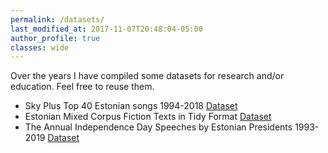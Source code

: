 ```yaml
---
permalink: /datasets/
last_modified_at: 2017-11-07T20:48:04-05:00
author_profile: true
classes: wide
---
```


Over the years I have compiled some datasets for research and/or education. Feel free to reuse them.

- Sky Plus Top 40 Estonian songs 1994-2018 [Dataset](https://github.com/peeter-t2/EestiTop40_laulus6nad)
- Estonian Mixed Corpus Fiction Texts in Tidy Format [Dataset](https://github.com/peeter-t2/tidy_ilukirj)
- The Annual Independence Day Speeches by Estonian Presidents 1993-2019 [Dataset](https://github.com/peeter-t2/aastapaevakoned)